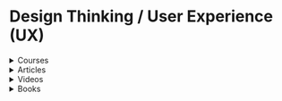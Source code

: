 # Design Thinking / User Experience (UX)



<details>

<summary>Courses</summary>

* [Learn Figma](https://www.figma.com/resource-library/design-basics/)
* [Intro to UX: Fundamentals of Usability](https://skl.sh/3qeLaqz) (1hr 20min)
* [Udemy UX Design & User Experience Design Course - Theory Only](https://learncsc.udemy.com/course/how-to-change-careers-and-become-a-ux-designer/learn/lecture/5791876?start=0#overvieww) (3hr)
* [Design Systems for Developers](https://www.learnstorybook.com/design-systems-for-developers/) (9 chapters)
* [Udemy User Experience Design Essentials](https://learncsc.udemy.com/course/ui-ux-web-design-using-adobe-xd/learn/practice/1094222?start=start-page#overview) (12hr)
* [Master Digital Product Design](https://learncsc.udemy.com/course/master-digital-product-design-ux-research-ui-design/learn/lecture/16982102#overview)

</details>

<details>

<summary>Articles</summary>

* [An overview of Figma for developers](https://www.figma.com/best-practices/tips-on-developer-handoff/an-overview-of-figma-for-developers/)
* [Figma Constraints & Auto Layout for web developers](https://levelup.gitconnected.com/figma-constraints-auto-layout-for-web-developers-5625d8a7d65c)
* [A Figma publication for design systems creators, designers, developers, and managers](https://www.designsystems.com/)
* [Design Better Forms](https://medium.com/nextux/design-better-forms-96fadca0f49c)
* [Design Better Data Tables](https://medium.com/nextux/design-better-data-tables-4ecc99d23356)
* [DesignOps at Airbnb](https://airbnb.design/designops-airbnb/)
* [The Comprehensive 8pt Grid Guide](https://medium.com/swlh/the-comprehensive-8pt-grid-guide-aa16ff402179)

</details>

<details>

<summary>Videos</summary>

* [Gestalt Psychology and Why It's Essential for Good Design](https://www.youtube.com/watch?v=dk7cXdjX2Ys)
* [What is the UX design process](https://www.youtube.com/watch?v=Um3BhY0oS2c\&t=29s)
* [Bringing Simplicity to Complexity: How to Design at Scale](https://www.youtube.com/watch?v=cgKMuaW-Yw8)
* [Interface Design PRO-TIPS inside Figma](https://www.youtube.com/watch?v=JwRGM67gxs8)
* [Design Systems, when and how much?](https://youtu.be/Hx02SaL\_IH0)
* [How to think like a Visual Designer](http://youtube.com/watch?v=hlI6xGfBjkQ)
* [Design Systems at Zendesk](https://www.youtube.com/watch?v=8sH5VqYqOU4)
* [Problem Solving Exercises](https://www.youtube.com/playlist?list=PLxk9zj3EDi0UQ3mq7k\_-6pSoCQKS11iLd)

</details>

<details>

<summary>Books</summary>

* Refactoring UI (Adam Wathan, Steve Schoger)
* [How Customers Think](https://www.amazon.sg/How-Customers-Think-Essential-Insights/dp/1578518261) (Gerald Zaltman)
* [UX Design: The Definitive Beginner’s Guide](https://www.uxpin.com/studio/ebooks/ux-design-definitive-beginner-guide/)
* [Design Systems Handbook](https://www.designbetter.co/design-systems-handbook)
* [The Design of Everyday Things](https://www.amazon.sg/Design-Everyday-Things-Revised-Expanded/dp/0465050654)
* [Don't Make Me Think](https://www.amazon.sg/Dont-Make-Think-Revisited-Usability/dp/0321965515)

</details>
